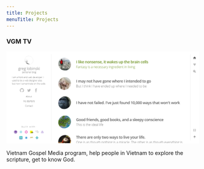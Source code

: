 ```yaml
---
title: Projects
menuTitle: Projects
---
```


### VGM TV

![VGM TV](./gatsby-starter-personal-blog.png)

Vietnam Gospel Media program, help people in Vietnam to explore the scripture, get to know God.

